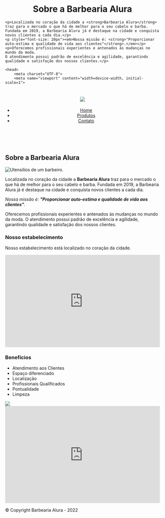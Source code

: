 
<body>
    <h1 style="text-align: center">Sobre a Barbearia Alura</h1>

    <p>Localizada no coração da cidade a <strong>Barbearia Alura</strong> traz para o mercado o que há de melhor para o seu cabelo e barba.
    Fundada em 2019, a Barbearia Alura já é destaque na cidade e conquista novos clientes a cada dia.</p>
    <p style="font-size: 20px"><em>Nossa missão é: <strong>"Proporcionar auto-estima e qualidade de vida aos clientes"</strong>.</em></p>
    <p>Oferecemos profissionais experientes e antenados às mudanças no mundo da moda.
    O atendimento possui padrão de excelência e agilidade, garantindo qualidade e satisfação dos nossos clientes.</p>
</body>
<!DOCTYPE html> <html lang = "pt-br">
   
    <head>
        <meta charset="UTF-8">
        <meta name="viewport" content="width=device-width, initial-scale=1">
<!-- <meta name="viewport" content="width=device-width"> -->
<title>HOME - Barbearia Alura 💈 💇🏻‍♂️</title>
<link rel="stylesheet" href="reset.css">
<link rel="stylesheet" href="style.css">
<link rel="icon" href="img/logo.png">

<link href="https://fonts.googleapis.com/css?family=Montserrat&display=swap" rel="stylesheet">

</head>

<body>
<header>
<div class="caixa">
<h1><img src="img/logo.png"></h1>

<nav>
<ul>
<li><a href="index.html">Home</a></li>
<li><a href="produtos.html">Produtos</a></li>
<li><a href="contato.html">Contato</a></li>
</ul>
</nav>
</div>

<div class="light">
<a href="https://www.alura.com.br/">
<img src="https://mississippibarberacademy.com/wp-content/uploads/2017/09/barber-pole-preloader-500.gif" alt=""></a>
  </div>

</header>

<img alt="" class="banner" src="banner.jpg">
<main>
<section class="principal">
<h2 class="titulo-principal">Sobre a Barbearia Alura</h2>
<img class="utensilios" src="img/utensilios.jpg" alt="Utensilios de um barbeiro.">

<p>Localizada no coração da cidade a <strong>Barbearia Alura</strong> traz para o mercado o que há de melhor para o seu cabelo e barba. Fundada em 2019, a Barbearia Alura já é destaque na cidade e conquista novos clientes a cada dia.</p>

<p id="missao"><em>Nossa missão é: <strong>"Proporcionar auto-estima e qualidade de vida aos clientes"</strong>.</em></p>

<p>Oferecemos profissionais experientes e antenados às mudanças no mundo da moda. O atendimento possui padrão de excelência e agilidade, garantindo qualidade e satisfação dos nossos clientes.</p>
</section>
<section class="mapa">
<h3 class="titulo-principal">Nosso estabelecimento</h3>
<p>Nosso estabelecimento está localizado no coração da cidade.</p>

<div class="mapa-conteudo">
<iframe src="https://www.google.com/maps/embed?pb=!1m18!1m12!1m3!1d3656.4483278365396!2d-46.63466568562861!3d-23.588249068469487!2m3!1f0!2f0!3f0!3m2!1i1024!2i768!4f13.1!3m3!1m2!1s0x94ce5a2b2ed7f3a1%3A0xab35da2f5ca62674!2sCaelum!5e0!3m2!1spt-BR!2sbr!4v1568814489656!5m2!1spt-BR!2sbr" width="100%" height="300" frameborder="0" style="border:0;" allowfullscreen=""></iframe>
</div>

</section>

<section class="beneficios">
<h3 class="titulo-principal">Benefícios</h3>

<div class="conteudo-beneficios">
<ul class="lista-beneficios">
<li class="itens">Atendimento aos Clientes</li>
<li class="itens">Espaço diferenciado</li>
<li class="itens">Localização</li>
<li class="itens">Profissionais Qualificados</li>
<li class="itens">Pontualidade</li>
<li class="itens">Limpeza</li>
</ul><img src="img/beneficios.jpg" class="imagem-beneficios">
</div>

<div class="video">
<iframe width="100%" height="315" src="https://www.youtube.com/embed/wcVVXUV0YUY" frameborder="0" allow="accelerometer; autoplay; encrypted-media; gyroscope; picture-in-picture" allowfullscreen></iframe>
</div>
</section>
</main>

<footer>
<img id="footer-logo"src="img/logo-branco.png" alt="">
<p class="copyright">&copy; Copyright Barbearia Alura - 2022</p>
</footer>

</body>
